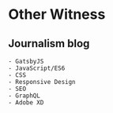 # Other Witness
## Journalism blog

	- GatsbyJS
	- JavaScript/ES6
	- CSS
	- Responsive Design
	- SEO
	- GraphQL
	- Adobe XD
